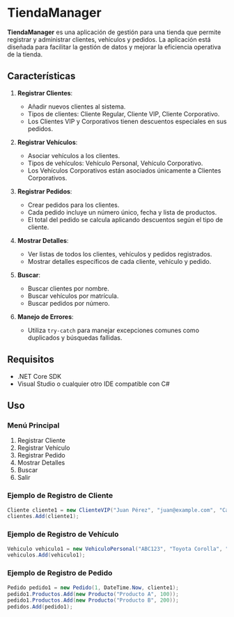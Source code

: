 # TiendaManager

**TiendaManager** es una aplicación de gestión para una tienda que permite registrar y administrar clientes, vehículos y pedidos. La aplicación está diseñada para facilitar la gestión de datos y mejorar la eficiencia operativa de la tienda.

## Características

1. **Registrar Clientes**:
   - Añadir nuevos clientes al sistema.
   - Tipos de clientes: Cliente Regular, Cliente VIP, Cliente Corporativo.
   - Los Clientes VIP y Corporativos tienen descuentos especiales en sus pedidos.

2. **Registrar Vehículos**:
   - Asociar vehículos a los clientes.
   - Tipos de vehículos: Vehículo Personal, Vehículo Corporativo.
   - Los Vehículos Corporativos están asociados únicamente a Clientes Corporativos.

3. **Registrar Pedidos**:
   - Crear pedidos para los clientes.
   - Cada pedido incluye un número único, fecha y lista de productos.
   - El total del pedido se calcula aplicando descuentos según el tipo de cliente.

4. **Mostrar Detalles**:
   - Ver listas de todos los clientes, vehículos y pedidos registrados.
   - Mostrar detalles específicos de cada cliente, vehículo y pedido.

5. **Buscar**:
   - Buscar clientes por nombre.
   - Buscar vehículos por matrícula.
   - Buscar pedidos por número.

6. **Manejo de Errores**:
   - Utiliza `try-catch` para manejar excepciones comunes como duplicados y búsquedas fallidas.

## Requisitos

- .NET Core SDK
- Visual Studio o cualquier otro IDE compatible con C#

## Uso

### Menú Principal

1. Registrar Cliente
2. Registrar Vehículo
3. Registrar Pedido
4. Mostrar Detalles
5. Buscar
6. Salir

### Ejemplo de Registro de Cliente

```csharp
Cliente cliente1 = new ClienteVIP("Juan Pérez", "juan@example.com", "Calle Falsa 123");
clientes.Add(cliente1);
```

### Ejemplo de Registro de Vehículo

```csharp
Vehiculo vehiculo1 = new VehiculoPersonal("ABC123", "Toyota Corolla", "Gasolina");
vehiculos.Add(vehiculo1);
```

### Ejemplo de Registro de Pedido

```csharp
Pedido pedido1 = new Pedido(1, DateTime.Now, cliente1);
pedido1.Productos.Add(new Producto("Producto A", 100));
pedido1.Productos.Add(new Producto("Producto B", 200));
pedidos.Add(pedido1);
```

